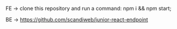 FE -> clone this repository and run a command: npm i && npm start;

BE -> https://github.com/scandiweb/junior-react-endpoint
